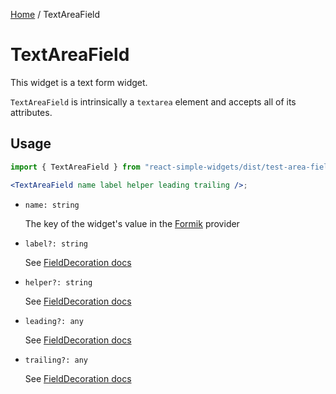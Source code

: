 [Home](../../../README.md) / TextAreaField

# TextAreaField

This widget is a text form widget.

`TextAreaField` is intrinsically a `textarea` element and accepts all of its attributes.

## Usage

```jsx
import { TextAreaField } from "react-simple-widgets/dist/test-area-field";

<TextAreaField name label helper leading trailing />;
```

- `name: string`

  The key of the widget's value in the [Formik](https://jaredpalmer.com/formik/) provider

- `label?: string`

  See [FieldDecoration docs](../field-decoration/field-decoration-usage.md)

- `helper?: string`

  See [FieldDecoration docs](../field-decoration/field-decoration-usage.md)

- `leading?: any`

  See [FieldDecoration docs](../field-decoration/field-decoration-usage.md)

- `trailing?: any`

  See [FieldDecoration docs](../field-decoration/field-decoration-usage.md)
